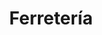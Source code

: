 ---
title: "Ferretería"
url: /ciudad-autonoma-de-buenos-aires/ferreteria-bernardo-de-irigoyen/
shop: Eisenwaren
---